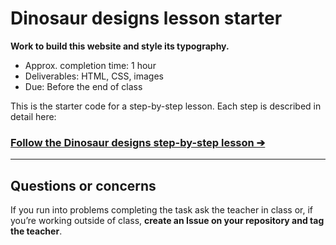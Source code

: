 # Dinosaur designs lesson starter

**Work to build this website and style its typography.**

- Approx. completion time: 1 hour
- Deliverables: HTML, CSS, images
- Due: Before the end of class

This is the starter code for a step-by-step lesson. Each step is described in detail here:

### [**Follow the Dinosaur designs step-by-step lesson ➔**](http://learn-the-web.algonquindesign.ca/courses/web-design-1/dinosaur-designs/)

---

## Questions or concerns

If you run into problems completing the task ask the teacher in class or, if you’re working outside of class, **create an Issue on your repository and tag the teacher**.
